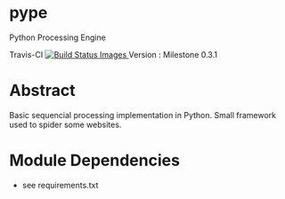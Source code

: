 pype
====

Python Processing Engine

Travis-CI
<a href="https://travis-ci.org/davidfrigola/pype/" target="_blank">
<img src="https://travis-ci.org/davidfrigola/pype.png" data-bindattr-28="28" title="Build Status Images">
</a>
Version : Milestone 0.3.1

Abstract
========

Basic sequencial processing implementation in Python.
Small framework used to spider some websites.

Module Dependencies
===================

 * see requirements.txt


